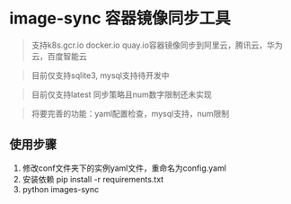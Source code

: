 # image-sync 容器镜像同步工具
> 支持k8s.gcr.io docker.io quay.io容器镜像同步到阿里云，腾讯云，华为云，百度智能云

> 目前仅支持sqlite3, mysql支持待开发中

> 目前仅支持latest 同步策略且num数字限制还未实现

> 将要完善的功能：yaml配置检查，mysql支持，num限制

## 使用步骤
1. 修改conf文件夹下的实例yaml文件，重命名为config.yaml
2. 安装依赖 pip install -r requirements.txt
3. python images-sync
